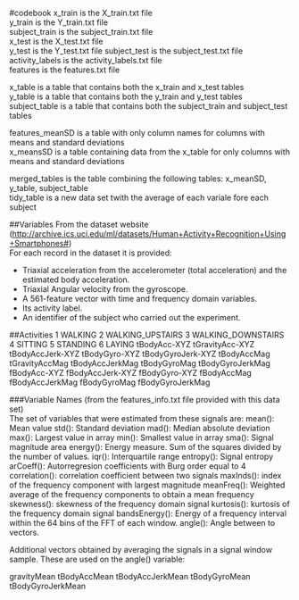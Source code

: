 #codebook
x_train is the X_train.txt file  
y_train is the Y_train.txt file  
subject_train is the subject_train.txt file  
x_test is the X_test.txt file  
y_test is the Y_test.txt file 
subject_test is the subject_test.txt file    
activity_labels is the activity_labels.txt file  
features is the features.txt file  
  
x_table is a table that contains both the x_train and x_test tables  
y_table is a table that contains both the y_train and y_test tables  
subject_table is a table that contains both the subject_train and subject_test tables  
  
features_meanSD is a table with only column names for columns with means and standard deviations  
x_meansSD is a table containing data from the x_table for only columns with means and standard deviations    
  
merged_tables is the table combining the following tables: x_meanSD, y_table, subject_table  
tidy_table is a new data set twith the average of each variale fore each subject  

##Variables
From the dataset website (http://archive.ics.uci.edu/ml/datasets/Human+Activity+Recognition+Using+Smartphones#)  
For each record in the dataset it is provided: 
  - Triaxial acceleration from the accelerometer (total acceleration) and the estimated body acceleration. 
  - Triaxial Angular velocity from the gyroscope. 
  - A 561-feature vector with time and frequency domain variables. 
  - Its activity label. 
  - An identifier of the subject who carried out the experiment.
  
  ##Activities
   1 WALKING
  2 WALKING_UPSTAIRS
  3 WALKING_DOWNSTAIRS
  4 SITTING
  5 STANDING
  6 LAYING
tBodyAcc-XYZ
tGravityAcc-XYZ
tBodyAccJerk-XYZ
tBodyGyro-XYZ
tBodyGyroJerk-XYZ
tBodyAccMag
tGravityAccMag
tBodyAccJerkMag
tBodyGyroMag
tBodyGyroJerkMag
fBodyAcc-XYZ
fBodyAccJerk-XYZ
fBodyGyro-XYZ
fBodyAccMag
fBodyAccJerkMag
fBodyGyroMag
fBodyGyroJerkMag

###Variable Names
(from the features_info.txt file provided with this data set)   
The set of variables that were estimated from these signals are: 
  mean(): Mean value
  std(): Standard deviation
  mad(): Median absolute deviation 
  max(): Largest value in array
  min(): Smallest value in array
  sma(): Signal magnitude area
  energy(): Energy measure. Sum of the squares divided by the number of values. 
  iqr(): Interquartile range 
  entropy(): Signal entropy
  arCoeff(): Autorregresion coefficients with Burg order equal to 4
  correlation(): correlation coefficient between two signals
  maxInds(): index of the frequency component with largest magnitude
  meanFreq(): Weighted average of the frequency components to obtain a mean frequency
  skewness(): skewness of the frequency domain signal 
  kurtosis(): kurtosis of the frequency domain signal 
  bandsEnergy(): Energy of a frequency interval within the 64 bins of the FFT of each window.
  angle(): Angle between to vectors.  

Additional vectors obtained by averaging the signals in a signal window sample. These are used on the angle() variable:

  gravityMean
  tBodyAccMean
  tBodyAccJerkMean
  tBodyGyroMean
  tBodyGyroJerkMean  



